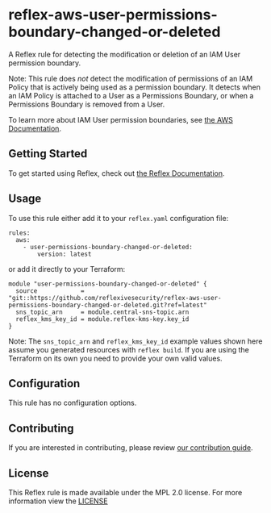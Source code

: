 # reflex-aws-user-permissions-boundary-changed-or-deleted
A Reflex rule for detecting the modification or deletion of an IAM User permission boundary.

Note: This rule does _not_ detect the modification of permissions of an IAM Policy that is
actively being used as a permission boundary. It detects when an IAM Policy is attached
to a User as a Permissions Boundary, or when a Permissions Boundary is removed from a User.

To learn more about IAM User permission boundaries, see [the AWS Documentation](https://docs.aws.amazon.com/IAM/latest/UserGuide/access_policies_boundaries.html).

## Getting Started
To get started using Reflex, check out [the Reflex Documentation](https://docs.cloudmitigator.com/).

## Usage
To use this rule either add it to your `reflex.yaml` configuration file:  
```
rules:
  aws:
    - user-permissions-boundary-changed-or-deleted:
        version: latest
```

or add it directly to your Terraform:  
```
module "user-permissions-boundary-changed-or-deleted" {
  source            = "git::https://github.com/reflexivesecurity/reflex-aws-user-permissions-boundary-changed-or-deleted.git?ref=latest"
  sns_topic_arn     = module.central-sns-topic.arn
  reflex_kms_key_id = module.reflex-kms-key.key_id
}
```

Note: The `sns_topic_arn` and `reflex_kms_key_id` example values shown here assume you generated resources with `reflex build`. If you are using the Terraform on its own you need to provide your own valid values.

## Configuration
This rule has no configuration options.

## Contributing
If you are interested in contributing, please review [our contribution guide](https://docs.cloudmitigator.com/about/contributing.html).

## License
This Reflex rule is made available under the MPL 2.0 license. For more information view the [LICENSE](https://github.com/reflexivesecurity/reflex-aws-user-permissions-boundary-changed-or-deleted/blob/master/LICENSE) 
